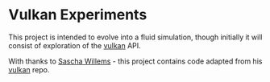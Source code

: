 # Vulkan Experiments

This project is intended to evolve into a fluid simulation, though initially it
will consist of exploration of the [vulkan][vulkan] API.

With thanks to [Sascha Willems][sascha] - this project contains code adapted
from his [vulkan][vulkan-examples] repo.

[vulkan]:https://en.wikipedia.org/wiki/Vulkan_(API)
[sascha]:https://github.com/SaschaWillems
[vulkan-examples]:https://github.com/SaschaWillems/Vulkan
